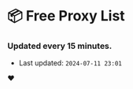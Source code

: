 # :package: Free Proxy List
### Updated every 15 minutes.

- Last updated: `2024-07-11 23:01`

:heart:
